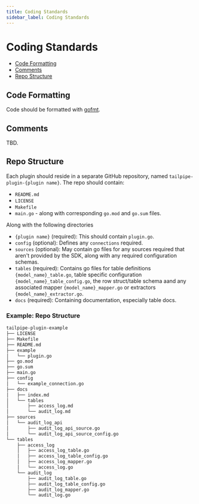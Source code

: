 ```yaml
---
title: Coding Standards
sidebar_label: Coding Standards
---
```


# Coding Standards

- [Code Formatting](#code-formatting)
- [Comments](#comments)
- [Repo Structure](#repo-structure)

## Code Formatting

Code should be formatted with <a href="https://golang.org/cmd/gofmt/" target="_blank" rel="noopener noreferrer">gofmt</a>.

## Comments

TBD.

## Repo Structure

Each plugin should reside in a separate GitHub repository, named `tailpipe-plugin-{plugin name}`. The repo should contain:

- `README.md`
- `LICENSE`
- `Makefile`
- `main.go` - along with corresponding `go.mod` and `go.sum` files.

Along with the following directories
- `{plugin name}` (required): This should contain `plugin.go`.
- `config` (optional): Defines any `connections` required.
- `sources` (optional): May contain go files for any sources required that aren't provided by the SDK, along with any required configuration schemas.
- `tables` (required): Contains go files for table definitions `{model_name}_table.go`, table specific configuration `{model_name}_table_config.go`, the row struct/table schema aand any associated mapper `{model_name}_mapper.go` or extractors `{model_name}_extractor.go`.
- `docs` (required): Containing documentation, especially table docs.

### Example: Repo Structure

```sh
tailpipe-plugin-example
├── LICENSE
├── Makefile
├── README.md
├── example
│   └── plugin.go
├── go.mod
├── go.sum
├── main.go
├── config
│   └── example_connection.go
├── docs
│   ├── index.md
│   └── tables
│       ├── access_log.md
│       └── audit_log.md
├── sources
│   └── audit_log_api
│       ├── audit_log_api_source.go
│       └── audit_log_api_source_config.go
└── tables
    ├── access_log
    │   ├── access_log_table.go
    │   ├── access_log_table_config.go
    │   ├── access_log_mapper.go
    │   └── access_log.go
    └── audit_log
        ├── audit_log_table.go
        ├── audit_log_table_config.go
        ├── audit_log_mapper.go
        └── audit_log.go
```
